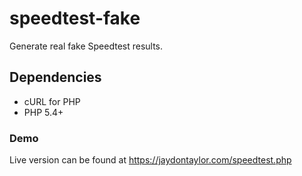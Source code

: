 # speedtest-fake
Generate real fake Speedtest results.

## Dependencies
- cURL for PHP
- PHP 5.4+

### Demo
Live version can be found at https://jaydontaylor.com/speedtest.php
